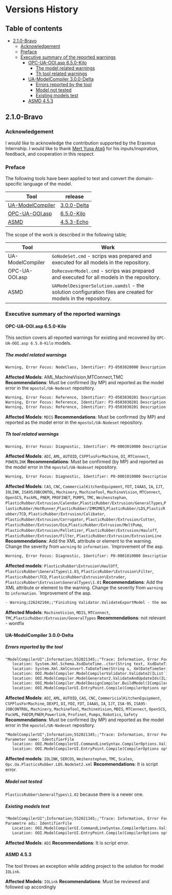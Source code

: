 # Versions History <!-- omit in toc -->

## Table of contents <!-- omit in toc -->

- [2.1.0-Bravo](#210-bravo)
  - [Acknowledgement](#acknowledgement)
  - [Preface](#preface)
  - [Executive summary of the reported warnings](#executive-summary-of-the-reported-warnings)
    - [OPC-UA-OOI.asp 6.5.0-Kilo](#opc-ua-ooiasp-650-kilo)
      - [The model related warnings](#the-model-related-warnings)
      - [Th tool related warnings](#th-tool-related-warnings)
    - [UA-ModelCompiler 3.0.0-Delta](#ua-modelcompiler-300-delta)
      - [Errors reported by the tool](#errors-reported-by-the-tool)
      - [Model not tested](#model-not-tested)
      - [Existing models test](#existing-models-test)
    - [ASMD 4.5.3](#asmd-453)

## 2.1.0-Bravo

### Acknowledgement

I would like to acknowledge the contribution supported by the Erasmus Internship. I would like to thank [Mert Yuşa Atağ](https://github.com/mertyusaatag) for his inputs/inspiration, feedback, and cooperation in this respect.

### Preface

The following tools have been applied to test and convert the domain-specific language of the model.

| Tool                                                            | release                                                                     |
| --------------------------------------------------------------- | --------------------------------------------------------------------------- |
| [UA-ModelCompiler](https://github.com/mpostol/UA-ModelCompiler) | [3.0.0-Delta](https://github.com/mpostol/UA-ModelCompiler/tree/3.0.0-Delta) |
| [OPC-UA-OOI.asp](https://github.com/mpostol/OPC-UA-OOI)         | [6.5.0-Kilo](https://github.com/mpostol/OPC-UA-OOI/tree/6.5.0-Kilo)         |
| [ASMD](https://github.com/mpostol/ASMD/)                        | [4.5.3-Echo](https://github.com/mpostol/ASMD/tree/4.5.3--Echo)              |

The scope of the work is described in the following table;

| Tool             | Work                                                                                                          |
| ---------------- | ------------------------------------------------------------------------------------------------------------- |
| UA-ModelCompiler | `GoNodeSet.cmd` - scrips was prepared and executed for all models in the repository.                          |
| OPC-UA-OOI.asp   | `DoRecoverModel.cmd` - scrips was prepared and executed for all models in the repository.                     |
| ASMD             | `UAModelDesignerSolution.uamdsl` - the solution configuration files are created for models in the repository. |

### Executive summary of the reported warnings

#### OPC-UA-OOI.asp 6.5.0-Kilo

This section covers all reported warnings for existing and recovered  by `OPC-UA-OOI.asp 6.5.0-Kilo` models.

##### The model related warnings

``` txt
Warning, Error Focus: NodeClass, Identifier: P3-0503020000 Description: Unexpected value of the InverseName. If ReferenceType 1:HasAMLInternalLink is symmetric the InverseName :HasAMLInternalLink shall be omitted.
```

**Affected Models**: AML,MachineVision,MTConnect,TMC
**Recommendations**: Must be confirmed (by MP) and reported as the model error in the `mpostol/UA-Nodeset` repository.

``` txt
Warning, Error Focus: Reference, Identifier: P3-0503030201 Description: Wrong Reference type targeting the Property component. Target node of the HasProperty reference cannot be 1:MajorVersion of a base type.
Warning, Error Focus: Reference, Identifier: P3-0503030201 Description: Wrong Reference type targeting the Property component. Target node of the HasProperty reference cannot be 1:MinorVersion of a base type.
Warning, Error Focus: Reference, Identifier: P3-0503030201 Description: Wrong Reference type targeting the Property component. Target node of the HasProperty reference cannot be 1:Build of a base type.
```

**Affected Models**: `MDIS`
**Recommendations**: Must be confirmed (by MP) and reported as the model error in the `mpostol/UA-Nodeset` repository.

##### Th tool related warnings

``` txt
Warning, Error Focus: Diagnostic, Identifier: P0-0003010000 Description: It is diagnostic information Id = D290E7B4-F77C-4EF0-883B-844F66471DB6; Reference HierarchicalReferences not supported. Removed the graph at http://opcfoundation.org/UA/:Organizes of nodes from the model"
```

**Affected Models**: `ADI`, `AML`, `AUTOID`, `CSPPlusForMachine`, `DI`, `MTConnect`, `POWERLINK`
**Recommendations**: Must be confirmed (by MP) and reported as the model error in the `mpostol/UA-Nodeset` repository.

``` txt
Warning, Error Focus: Diagnostic, Identifier: P0-0001010000 Description: The XML attribute or element is not supported and neglected. Extensions are omitted during the import" 
```

**Affected Models**: `CAS`, `CNC`, `CommercialKitchenEquipment`, `FDT`, `I4AAS`, `IA`, `IJT`, `IOLINK`, `ISA95JOBCONTOL`, `Machinery`, `MachineTool`, `MachineVision`, `MTConnect`, `OpenSCS`, `PackML`, `PNEM`, `PROFINET`, `PUMPS`, `TMC`, `Weihenstephan`, `PlasticRubber/Extrusion/Calendar`,`PlasticRubber/Extrusion/GeneralTypes`,`PlasticRubber/HotRunner`,`PlasticRubber/IMM2MES`,`PlasticRubber/LDS`,`PlasticRubber/TCD`, `PlasticRubber/Extrusion/Calibator`, `PlasticRubber/Extrusion/Corrugator`, `PlasticRubber/Extrusion/Cutter`, `PlasticRubber/Extrusion/Die`,`PlasticRubber/Extrusion/MeltPump`, `PlasticRubber/Extrusion/Pelletizer`, `PlasticRubber/Extrusion/Hauloff`, `PlasticRubber/Extrusion/Filter`, `PlasticRubber/Extrusion/ExtrusionLine`
**Recommendations**: Add the XML attribute or element to the warning. Change the severity from `warning` to `information`. `Improvement of the asp.

``` txt
Warning, Error Focus: Diagnostic, Identifier: P0-0001010000 Description: The XML attribute or element is not supported and neglected. The AccessLevel value 5 is not supported
```

**Affected models**: `PlasticsRubber\Extrusion\HaulOff`, `PlasticsRubber\GeneralTypes\1.03`, `PlasticsRubber\Extrusion\Filter`, `PlasticsRubber\TCD`, `PlasticsRubber\Extrusion\Extruder`, `PlasticsRubber\Extrusion\GeneralTypes\1.01`
**Recommendations**: Add the XML attribute or element to the warning. Change the severity from `warning` to `information`. `Improvement of the asp.

``` txt
- Warning;226242104;;"Finishing Validator.ValidateExportModel - the model contains 13 nodes and 1 errors reported.
```

**Affected Models**: `MachineVision`, `MDIS`, `MTConnect`, `TMC`,`PlasticRubber/Extrusion/GeneralTypes`
**Recommendations**: not relevant - wontfix

#### UA-ModelCompiler 3.0.0-Delta

##### Errors reported by the tool

``` txt
"ModelCompilerUI";Information;552021345;;"Trace: Information, Error Focus:NonCategorized, ErrorID: P0-0002010000 Info: General processing error see trace for details. Compilation ended with error FormatException: '20/11/2020' not valid ALLXsd value. 
   location: System.Xml.Schema.XsdDateTime..ctor(String text, XsdDateTimeFlags kinds)
   location: System.Xml.XmlConvert.ToDateTime(String s, XmlDateTimeSerializationMode dateTimeOption)
   location: OOI.ModelCompiler.ModelCompilerValidator.Validate2(IList`1 designFilePaths, String identifierFilePath, Boolean generateIds) C:\VS.git\github.mpostol\UA-ModelCompiler\Opc.Ua.ModelCompiler\ModelDesignerValidator.cs : line 1172
   location: OOI.ModelCompiler.ModelGenerator2.ValidateAndUpdateIds(IList`1 designFilePaths, String identifierFilePath, UInt32 startId, String specificationVersion, Boolean useAllowSubtypes, IList`1 exclusions, String modelVersion, String modelPublicationDate, Boolean releaseCandidate) C:\VS.git\github.mpostol\UA-ModelCompiler\Opc.Ua.ModelCompiler\ModelGenerator2.cs içinde: satır 119
   location: OOI.ModelCompiler.ModelDesignCompiler.BuildModel(ICompilerOptions options) C:\VS.git\github.mpostol\UA-ModelCompiler\Opc.Ua.ModelCompiler\ModelCompiler.cs : line 25
   location: OOI.ModelCompilerUI.EntryPoint.Compile(CompilerOptions options) C:\VS.git\github.mpostol\UA-ModelCompiler\ModelCompilerUI\EntryPoint.cs içinde: line 98";;;;;; 
```

**Affected Models**: `ADI`, `AML`, `AUTOID`, `CAS`, `CNC`, `CommericialKitchenEquipment`, `CSPPlusForMachine`, `DEXPI`, `DI`, `FDI`, `FDT`, `I4AAS`, `IA`, `IJT`, `ISA-95`, `ISA95-JOBCONTROL`, `Machinery`, `MachineTool`, `MachineVision`, `MDIS`, `MTConnect`, `OpenSCS`, `PackML`, `PADIM`,`PNEM`,`Powerlink`, `Profinet`, `Pumps`, `Robotics`, `Safety`
**Recommendations**: Must be confirmed (by MP) and reported as the model error in the `mpostol/UA-Nodeset` repository.

``` txt
"ModelCompilerUI";Information;552021345;;"Trace: Information, Error Focus:NonCategorized, ErrorID: P0-0002010000 Info: General processing error see trace for details. Compilation ended with error ArgumentOutOfRangeException: The identifier file path is null or empty.
Parameter name: IdentifierFile 
   location: OOI.ModelCompilerUI.CommandLineSyntax.CompilerOptions.ValidateOptionsConsistency() C:\VS.git\github.mpostol\UA-ModelCompiler\ModelCompilerUI\CommandLineSyntax\CompilerOptions.cs : line 55
   location: OOI.ModelCompilerUI.EntryPoint.Compile(CompilerOptions options) C:\VS.git\github.mpostol\UA-ModelCompiler\ModelCompilerUI\EntryPoint.cs : line 98";;;;;;
```

**Affected models**: `IOLINK`, `SERCOS`, `Weihenstephan`, `TMC`, `Scales`, `Opc.Ua.PlasticsRubber.LDS.NodeSet2.xml`
**Recommendations**: It is script error.

##### Model not tested

`PlasticsRubber\GeneralTypes\1.02` because there is a newer one.

##### Existing models test

``` txt
"ModelCompilerUI";Information;552021345;;"Trace: Information, Error Focus:NonCategorized, ErrorID: P0-0002010000 Info: General processing error see trace for details. Compilation ended with error ArgumentOutOfRangeException: The required identifier file does not exist: OpcUaAdiModel.csv
Parametre adı: IdentifierFile 
   Location: OOI.ModelCompilerUI.CommandLineSyntax.CompilerOptions.ValidateOptionsConsistency() C:\VS.git\github.mpostol\UA-ModelCompiler\ModelCompilerUI\CommandLineSyntax\CompilerOptions.cs içinde: line 59
   Location: OOI.ModelCompilerUI.EntryPoint.Compile(CompilerOptions options) C:\VS.git\github.mpostol\UA-ModelCompiler\ModelCompilerUI\EntryPoint.cs : line 98";;;;;;
```

**Affected Models**: `ADI`
**Recommendations**: It is script error.

#### ASMD 4.5.3

The tool throws an exception while adding project to the solution for model `IOLink`.

**Affected Models**: `IOLink`
**Recommendations**: Must be reviewed and followed up accordingly
